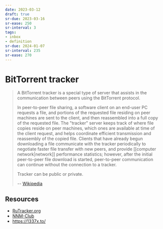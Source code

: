 ```yaml
---
date: 2023-03-12
draft: true
sr-due: 2023-03-16
sr-ease: 250
sr-interval: 3
tags:
- inbox
- definition
sr-due: 2024-01-07
sr-interval: 235
sr-ease: 270
---
```


# BitTorrent tracker

> A BitTorrent tracker is a special type of server that assists in the
> communication between peers using the BitTorrent protocol.
>
> In peer-to-peer file sharing, a software client on an end-user PC requests a
> file, and portions of the requested file residing on peer machines are sent to
> the client, and then reassembled into a full copy of the requested file. The
> "tracker" server keeps track of where file copies reside on peer machines,
> which ones are available at time of the client request, and helps coordinate
> efficient transmission and reassembly of the copied file. Clients that have
> already begun downloading a file communicate with the tracker periodically to
> negotiate faster file transfer with new peers, and provide
> [[computer network|network]] performance statistics; however, after the
> initial peer-to-peer file download is started, peer-to-peer communication can
> continue without the connection to a tracker.
>
> Tracker can be public or private.
>
> -- [Wikipedia](https://en.wikipedia.org/wiki/BitTorrent_tracker)

## Resources

- [RuTracker.org](https://rutracker.org/forum/index.php)
- [NNM-Club](https://nnmclub.to/)
- https://1337x.to/

